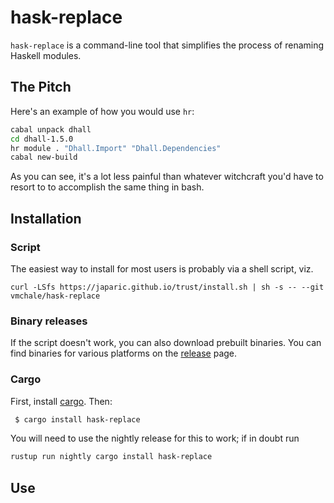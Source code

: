 # hask-replace

`hask-replace` is a command-line tool that simplifies the process of renaming
Haskell modules.

## The Pitch

Here's an example of how you would use `hr`:

```bash
cabal unpack dhall
cd dhall-1.5.0
hr module . "Dhall.Import" "Dhall.Dependencies"
cabal new-build
```

As you can see, it's a lot less painful than whatever witchcraft you'd have to
resort to to accomplish the same thing in bash.

## Installation

### Script

The easiest way to install for most users is probably via a shell script, viz.

```
curl -LSfs https://japaric.github.io/trust/install.sh | sh -s -- --git vmchale/hask-replace
```

### Binary releases

If the script doesn't work, you can also download prebuilt binaries.
You can find binaries for various platforms on the
[release](https://github.com/vmchale/hask-replace/releases) page.

### Cargo

First, install [cargo](https://rustup.rs/). Then:

```bash
 $ cargo install hask-replace
```

You will need to use the nightly release for this to work; if in doubt run

```bash
rustup run nightly cargo install hask-replace
```

## Use
